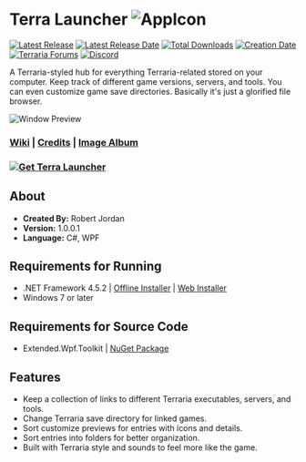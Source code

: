 # Terra Launcher ![AppIcon](https://i.imgur.com/x4eChND.png)

[![Latest Release](https://img.shields.io/github/release/trigger-death/TerraLauncher.svg?style=flat&label=version)](https://github.com/trigger-death/TerraLauncher/releases/latest)
[![Latest Release Date](https://img.shields.io/github/release-date-pre/trigger-death/TerraLauncher.svg?style=flat&label=released)](https://github.com/trigger-death/TerraLauncher/releases/latest)
[![Total Downloads](https://img.shields.io/github/downloads/trigger-death/TerraLauncher/total.svg?style=flat)](https://github.com/trigger-death/TerraLauncher/releases)
[![Creation Date](https://img.shields.io/badge/created-september%202017-A642FF.svg?style=flat)](https://github.com/trigger-death/TerraLauncher/commit/cdcf8869a032fd464e045437c6d340e2af51f81c)
[![Terraria Forums](https://img.shields.io/badge/terraria-forums-28A828.svg?style=flat)](https://forums.terraria.org/index.php?threads/62315/)
[![Discord](https://img.shields.io/discord/436949335947870238.svg?style=flat&logo=discord&label=chat&colorB=7389DC&link=https://discord.gg/vB7jUbY)](https://discord.gg/vB7jUbY)

A Terraria-styled hub for everything Terraria-related stored on your computer. Keep track of different game versions, servers, and tools. You can even customize game save directories. Basically it's just a glorified file browser.

![Window Preview](https://i.imgur.com/pdEhK5S.png)

### [Wiki](https://github.com/trigger-death/TerraLauncher/wiki) | [Credits](https://github.com/trigger-death/TerraLauncher/wiki/Credits) | [Image Album](https://imgur.com/a/Qh7aX)

### [![Get Terra Launcher](https://i.imgur.com/8nZihFe.png)](https://github.com/trigger-death/TerraLauncher/releases/latest)

## About

* **Created By:** Robert Jordan
* **Version:** 1.0.0.1
* **Language:** C#, WPF

## Requirements for Running
* .NET Framework 4.5.2 | [Offline Installer](https://www.microsoft.com/en-us/download/details.aspx?id=42642) | [Web Installer](https://www.microsoft.com/en-us/download/details.aspx?id=42643)
* Windows 7 or later

## Requirements for Source Code
* Extended.Wpf.Toolkit | [NuGet Package](https://www.nuget.org/packages/Extended.Wpf.Toolkit/)

## Features
* Keep a collection of links to different Terraria executables, servers, and tools.
* Change Terraria save directory for linked games.
* Sort customize previews for entries with icons and details.
* Sort entries into folders for better organization.
* Built with Terraria style and sounds to feel more like the game.
